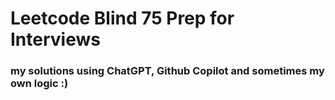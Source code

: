 # Leetcode Blind 75 Prep for Interviews

### my solutions using ChatGPT, Github Copilot and sometimes my own logic :)
